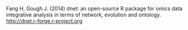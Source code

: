 Fang H, Gough J. (2014) dnet: an open-source R package for omics data integrative analysis in terms of network, evolution and ontology. http://dnet.r-forge.r-project.org
